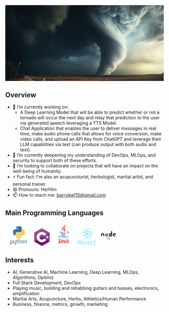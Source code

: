 <img src="https://github.com/barrylee111/barrylee111/blob/main/HeaderImages/tornado.jpg" >

## Overview

- 🔭 I’m currently working on:
  - A Deep Learning Model that will be able to predict whether or not a tornado will occur the next day and relay that prediction to the user via generated speech leveraging a TTS Model.
  - Chat Application that enables the user to deliver messages in real time, make audio phone calls that allows for voice conversion, make video calls, and upload an API Key from ChatGPT and leverage their LLM capabilities via text (can produce output with both audio and text).
- 🌱 I’m currently deepening my understanding of DevOps, MLOps, and security to support both of these efforts.
- 👯 I’m looking to collaborate on projects that will have an impact on the well-being of humanity.
- ⚡ Fun fact: I'm also an acupuncturist, herbologist, martial artist, and personal trainer.
- 😄 Pronouns: He/Him
- 📫 How to reach me: barrylee115@gmail.com

## Main Programming Languages
<div>
  <img src="https://github.com/barrylee111/barrylee111/blob/main/Logos/python-logo.png" alt="Python" width="85px">  
  <img src="https://github.com/barrylee111/barrylee111/blob/main/Logos/csharp-logo.png" alt="C#" width="55px">
  <img src="https://github.com/barrylee111/barrylee111/blob/main/Logos/java-logo.png" alt="Java" width="75px">
  <img src="https://github.com/barrylee111/barrylee111/blob/main/Logos/react-logo.webp" alt="React" width="65px">
  <img src="https://github.com/barrylee111/barrylee111/blob/main/Logos/nodejs-logo.png" alt="NodeJS" width="65px">
</div>

## Interests
- AI, Generative AI, Machine Learning, Deep Learning, MLOps, Algorithms, Optimiz
- Full Stack Development, DevOps
- Playing music, building and rehabbing guitars and basses, electronics, amplification
- Martial Arts, Acupuncture, Herbs, Athletics/Human Performance
- Business, finance, metrics, growth, marketing
